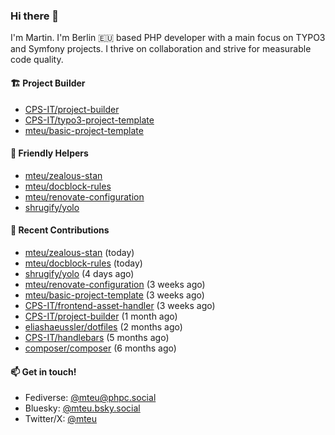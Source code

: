 ### Hi there 👋

I'm Martin. I'm Berlin 🇪🇺 based PHP developer with a main focus on TYPO3 and Symfony projects. I thrive on
collaboration and strive for measurable code quality.

#### 🏗️ Project Builder

- [CPS-IT/project-builder](https://github.com/CPS-IT/project-builder)
- [CPS-IT/typo3-project-template](https://github.com/CPS-IT/typo3-project-template)
- [mteu/basic-project-template](https://github.com/mteu/basic-project-template)

#### 🚜 Friendly Helpers

- [mteu/zealous-stan](https://github.com/mteu/zealous-stan)
- [mteu/docblock-rules](https://github.com/mteu/docblock-rules)
- [mteu/renovate-configuration](https://github.com/mteu/renovate-configuration)
- [shrugify/yolo](https://github.com/shrugify/yolo)

#### 👷 Recent Contributions


- [mteu/zealous-stan](https://github.com/mteu/zealous-stan) (today)
- [mteu/docblock-rules](https://github.com/mteu/docblock-rules) (today)
- [shrugify/yolo](https://github.com/shrugify/yolo) (4 days ago)
- [mteu/renovate-configuration](https://github.com/mteu/renovate-configuration) (3 weeks ago)
- [mteu/basic-project-template](https://github.com/mteu/basic-project-template) (3 weeks ago)
- [CPS-IT/frontend-asset-handler](https://github.com/CPS-IT/frontend-asset-handler) (3 weeks ago)
- [CPS-IT/project-builder](https://github.com/CPS-IT/project-builder) (1 month ago)
- [eliashaeussler/dotfiles](https://github.com/eliashaeussler/dotfiles) (2 months ago)
- [CPS-IT/handlebars](https://github.com/CPS-IT/handlebars) (5 months ago)
- [composer/composer](https://github.com/composer/composer) (6 months ago)

#### 📫 Get in touch!

- Fediverse: [@mteu@phpc.social](https://phpc.social/@mteu)
- Bluesky: [@mteu.bsky.social](https://bsky.app/profile/mteu.bsky.social)
- Twitter/X: [@mteu](https://x.com/mteu)
